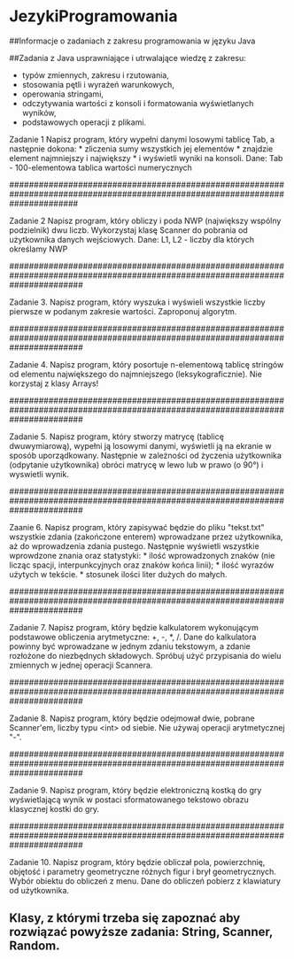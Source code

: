 # JezykiProgramowania
##Informacje o zadaniach z zakresu programowania w języku Java

##Zadania z Java usprawniające i utrwalające wiedzę z zakresu:

* typów zmiennych, zakresu i rzutowania,
* stosowania pętli i wyrażeń warunkowych, 
* operowania stringami, 
* odczytywania wartości z konsoli i formatowania wyświetlanych wyników, 
* podstawowych operacji z plikami.

Zadanie 1 
Napisz program, który wypełni danymi losowymi tablicę Tab, a następnie dokona:
    *   zliczenia sumy wszystkich jej elementów
    *   znajdzie element najmniejszy i największy
    *   i wyświetli wyniki na konsoli.
    Dane: Tab - 100-elementowa tablica wartości numerycznych

##############################################################################################################################

Zadanie 2 
Napisz program, który obliczy i poda NWP (największy wspólny podzielnik) dwu liczb. Wykorzystaj klasę Scanner do pobrania od użytkownika danych wejściowych.
    Dane: L1, L2 - liczby dla których określamy NWP

###############################################################################################################################

Zadanie 3. Napisz program, który wyszuka i wyświeli wszystkie liczby pierwsze w podanym zakresie wartości. Zaproponuj algorytm.  

###############################################################################################################################

Zadanie 4. Napisz program, który posortuje n-elementową tablicę stringów od elementu największego do najmniejszego (leksykograficznie). Nie korzystaj z klasy Arrays! 

###############################################################################################################################

Zadanie 5. Napisz program, który stworzy matrycę (tablicę dwuwymiarową), wypełni ją losowymi danymi, wyświetli ją na ekranie w sposób  uporządkowany. Następnie w zależności od życzenia użytkownika (odpytanie użytkownika) obróci matrycę w lewo lub w prawo (o 90°) i wyswietli wynik.

###############################################################################################################################

Zaanie 6. Napisz program, który zapisywać będzie do pliku "tekst.txt" wszystkie zdania (zakończone enterem) wprowadzane przez użytkownika, aż do wprowadzenia zdania pustego. Następnie wyświetli wszystkie wprowdzone znania oraz statystyki: 
    * ilość wprowadzonych znaków (nie licząc spacji, interpunkcyjnych oraz znaków końca linii); 
    * ilość wyrazów użytych w tekście.
    * stosunek ilości liter dużych do małych.

###############################################################################################################################

Zadanie 7. Napisz program, który będzie kalkulatorem wykonującym podstawowe obliczenia arytmetyczne: +, -, *, /. Dane do kalkulatora powinny być wprowadzane w jednym zdaniu tekstowym, a zdanie rozłożone do niezbędnych składowych.
   Spróbuj użyć przypisania do wielu zmiennych w jednej operacji Scannera. 

###############################################################################################################################

Zadanie 8. Napisz program, który będzie odejmował dwie, pobrane Scanner'em, liczby typu \<int> od siebie. Nie używaj operacji arytmetycznej "-".

###############################################################################################################################

Zadanie 9. Napisz program, który będzie elektroniczną kostką do gry wyświetlającą wynik w postaci sformatowanego tekstowo obrazu klasycznej kostki do gry.

###############################################################################################################################

Zadanie 10. Napisz program, który będzie obliczał pola, powierzchnię, objętość i parametry geometryczne różnych figur i brył geometrycznych. Wybór obiektu do obliczeń z menu. Dane do obliczeń pobierz z klawiatury od użytkownika.



##   Klasy, z którymi trzeba się zapoznać aby rozwiązać powyższe zadania: **String, Scanner, Random**.
